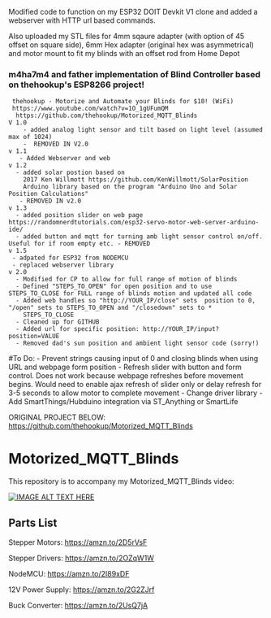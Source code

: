 Modified code to function on my ESP32 DOIT Devkit V1 clone and added a webserver with HTTP url based commands.


Also uploaded my STL files for 4mm sqaure adapter (with option of 45 offset on square side), 6mm Hex adapter (original hex was asymmetrical) and motor mount to fit my blinds with an offset rod from Home Depot



### m4ha7m4 and father implementation of  Blind Controller based  on thehookup's ESP8266 project!
     thehookup - Motorize and Automate your Blinds for $10! (WiFi)
     https://www.youtube.com/watch?v=1O_1gUFumQM  
      https://github.com/thehookup/Motorized_MQTT_Blinds
    V 1.0
        - added analog light sensor and tilt based on light level (assumed max of 1024)   
        -  REMOVED IN V2.0
    v 1.1
       - Added Webserver and web 
    v 1.2
      - added solar postion based on 
        2017 Ken Willmott https://github.com/KenWillmott/SolarPosition
        Arduino library based on the program "Arduino Uno and Solar Position Calculations"
       - REMOVED IN v2.0
    v 1.3 
      - added position slider on web page https://randomnerdtutorials.com/esp32-servo-motor-web-server-arduino-ide/
      - added button and mqtt for turning amb light sensor control on/off. Useful for if room empty etc. - REMOVED
    v 1.5
     - adpated for ESP32 from NODEMCU
     - replaced webserver library
    v 2.0 
      - Modified for CP to allow for full range of motion of blinds
      - Defined "STEPS_TO_OPEN" for open position and to use STEPS_TO_CLOSE for FULL range of blinds motion and updated all code
      - Added web handles so "http://YOUR_IP/close" sets  position to 0, "/open" sets to STEPS_TO_OPEN and "/closedown" sets to * 
        STEPS_TO_CLOSE
      - Cleaned up for GITHUB
      - Added url for specific position: http://YOUR_IP/input?position=VALUE  
      - Removed dad's sun position and ambient light sensor code (sorry!)
   
 #To Do: 
      - Prevent strings causing input of 0 and closing blinds when using URL and webpage form position
      - Refresh slider with button and form control. Does not work because webpage refreshes before movement begins.  Would need to enable ajax refresh of slider only or delay refresh for 3-5 seconds to allow motor to complete movement
      - Change driver library
      - Add SmartThings/Hubduino integration via ST_Anything or SmartLife
  

 
ORIGINAL PROJECT BELOW:
https://github.com/thehookup/Motorized_MQTT_Blinds
# Motorized_MQTT_Blinds


This repository is to accompany my Motorized_MQTT_Blinds video:

[![IMAGE ALT TEXT HERE](https://img.youtube.com/vi/1O_1gUFumQM/0.jpg)](https://www.youtube.com/watch?v=1O_1gUFumQM)

## Parts List
Stepper Motors: https://amzn.to/2D5rVsF

Stepper Drivers: https://amzn.to/2OZqW1W

NodeMCU: https://amzn.to/2I89xDF

12V Power Supply: https://amzn.to/2G2ZJrf

Buck Converter: https://amzn.to/2UsQ7jA

